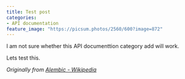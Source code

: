 ```yaml
---
title: Test post
categories:
- API documentation
feature_image: "https://picsum.photos/2560/600?image=872"
---
```


I am not sure whether this API documenttion category add will work.

<!-- more -->

Lets test this.

_Originally from [Alembic - Wikipedia](https://en.wikipedia.org/wiki/Alembic)_
